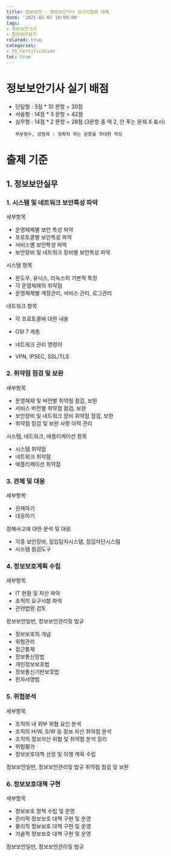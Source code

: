 ```yaml
---
title: 정보보안 - 정보보안기사 실기시험에 대해
date: '2021-01-07 18:00:00'
tags:
- 정보보안기사
- 정보보안실기
related: true
categories:
- IS_Certification
toc: true
---
```


# 정보보안기사 실기 배점
* 단답형 : 3점 * 10 문항 = 30점
* 서술형 : 14점 * 3 문항 = 42점
* 실무형 : 14점 * 2 문항 = 28점 (3문항 중 택 2, 안 푸는 문제 X 표시)
    ``` 
    부분점수, 감점제 : 정확히 아는 문항을 최대한 작성
    ```

# 출제 기준
## 1. 정보보안실무
### 1. 시스템 및 네트워크 보안특성 파악

세부항목
* 운영체제별 보안 특성 파악
* 프로토콜별 보안특성 파악
* 서비스별 보안특성 파악
* 보안장비 및 네트워크 장비별 보안특성 파악

시스템 항목
* 윈도우, 유닉스, 리눅스의 기본적 특징
* 각 운영체제의 취약점
* 운영체제별 계정관리, 서비스 관리, 로그관리

네트워크 항목
* 각 프로토콜에 대한 내용
* OSI 7 계층
* 네트워크 관리 명령어

* VPN, IPSEC, SSL/TLS


### 2. 취약점 점검 및 보완

세부항목
* 운영체제 및 버전별 취약점 점검, 보완
* 서비스 버전별 취약점 점검, 보완
* 보안장비 및 네트워크 장비 취약점 점검, 보완
* 취약점 점검 및 보완 사항 이력 관리

시스템, 네트워크, 애플리케이션 항목
* 시스템 취약점
* 네트워크 취약점
* 애플리케이션 취약점

### 3. 관제 및 대응

세부항목
*  관제하기
*  대응하기

침해사고에 대한 분석 및 대응
* 각종 보안장비, 침입탐지시스템, 침입차단시스템
* 시스템 점검도구

### 4. 정보보호계획 수립

세부항목
* IT 현황 및 자산 파악
* 조직의 요구사항 파악
* 관련법령 검토

정보보안일반, 정보보안관리및 법규
* 정보보호의 개념
* 위험관리
* 접근통제
* 정보통신망법
* 개인정보보호법
* 정보통신기반보호법
* 전자서명법

### 5. 위협분석

세부항목
* 조직의 내 외부 위협 요인 분석
* 조직의 H/W, S/W 등 정보 자산 취약점 분석
* 조직의 정보자산 위협 및 취약점 분석 정리
* 위험평가
* 정보보호대책 선정 및 이행 계획 수립

정보보안일반, 정보보안관리및 법규
취약점 점검 및 보완

### 6. 정보보호대책 구현 

세부항목
* 정보보호 정책 수립 및 운영
* 관리적 정보보호 대책 구현 및 운영
* 물리적 정보보호 대책 구현 및 운영
* 기술적 정보보호 대책 구현 및 운영

정보보안일반, 정보보안관리및 법규

